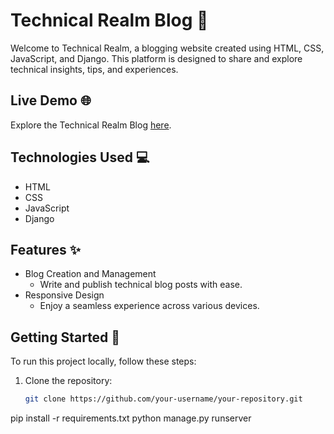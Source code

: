# Technical Realm Blog 🚀

Welcome to Technical Realm, a blogging website created using HTML, CSS, JavaScript, and Django. This platform is designed to share and explore technical insights, tips, and experiences.

## Live Demo 🌐
Explore the Technical Realm Blog [here](https://technicalrealm.azurewebsites.net/).

## Technologies Used 💻
- HTML
- CSS
- JavaScript
- Django

## Features ✨
- Blog Creation and Management
  - Write and publish technical blog posts with ease.
- Responsive Design
  - Enjoy a seamless experience across various devices.

## Getting Started 🚀
To run this project locally, follow these steps:

1. Clone the repository:
   ```bash
   git clone https://github.com/your-username/your-repository.git
pip install -r requirements.txt
python manage.py runserver
